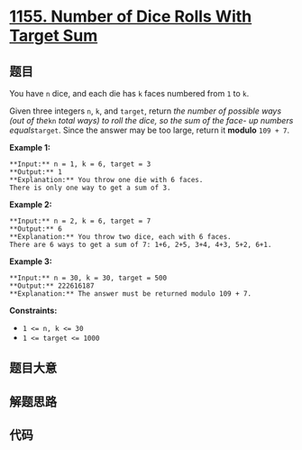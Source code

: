# [1155. Number of Dice Rolls With Target Sum](https://leetcode.com/problems/number-of-dice-rolls-with-target-sum)

## 题目

You have `n` dice, and each die has `k` faces numbered from `1` to `k`.

Given three integers `n`, `k`, and `target`, return _the number of possible
ways (out of the_`kn` _total ways)_ _to roll the dice, so the sum of the face-
up numbers equals_`target`. Since the answer may be too large, return it
**modulo** `109 + 7`.



**Example 1:**

    
    
    **Input:** n = 1, k = 6, target = 3
    **Output:** 1
    **Explanation:** You throw one die with 6 faces.
    There is only one way to get a sum of 3.
    

**Example 2:**

    
    
    **Input:** n = 2, k = 6, target = 7
    **Output:** 6
    **Explanation:** You throw two dice, each with 6 faces.
    There are 6 ways to get a sum of 7: 1+6, 2+5, 3+4, 4+3, 5+2, 6+1.
    

**Example 3:**

    
    
    **Input:** n = 30, k = 30, target = 500
    **Output:** 222616187
    **Explanation:** The answer must be returned modulo 109 + 7.
    



**Constraints:**

  * `1 <= n, k <= 30`
  * `1 <= target <= 1000`


## 题目大意

## 解题思路

## 代码

```javascript

```
